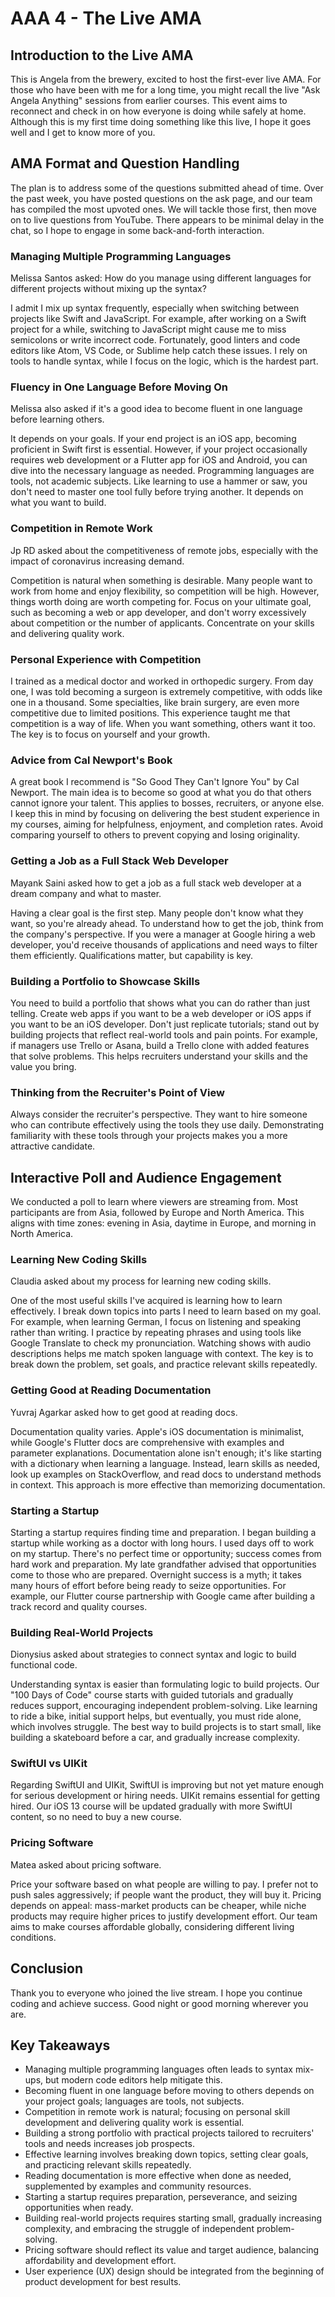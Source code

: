 # AAA 4 - The Live AMA

## Introduction to the Live AMA

This is Angela from the brewery, excited to host the first-ever live AMA. For those who have been with me for a long time, you might recall the live "Ask Angela Anything" sessions from earlier courses. This event aims to reconnect and check in on how everyone is doing while safely at home. Although this is my first time doing something like this live, I hope it goes well and I get to know more of you.

## AMA Format and Question Handling

The plan is to address some of the questions submitted ahead of time. Over the past week, you have posted questions on the ask page, and our team has compiled the most upvoted ones. We will tackle those first, then move on to live questions from YouTube. There appears to be minimal delay in the chat, so I hope to engage in some back-and-forth interaction.

### Managing Multiple Programming Languages

Melissa Santos asked: How do you manage using different languages for different projects without mixing up the syntax?

I admit I mix up syntax frequently, especially when switching between projects like Swift and JavaScript. For example, after working on a Swift project for a while, switching to JavaScript might cause me to miss semicolons or write incorrect code. Fortunately, good linters and code editors like Atom, VS Code, or Sublime help catch these issues. I rely on tools to handle syntax, while I focus on the logic, which is the hardest part.

### Fluency in One Language Before Moving On

Melissa also asked if it's a good idea to become fluent in one language before learning others.

It depends on your goals. If your end project is an iOS app, becoming proficient in Swift first is essential. However, if your project occasionally requires web development or a Flutter app for iOS and Android, you can dive into the necessary language as needed. Programming languages are tools, not academic subjects. Like learning to use a hammer or saw, you don't need to master one tool fully before trying another. It depends on what you want to build.

### Competition in Remote Work

Jp RD asked about the competitiveness of remote jobs, especially with the impact of coronavirus increasing demand.

Competition is natural when something is desirable. Many people want to work from home and enjoy flexibility, so competition will be high. However, things worth doing are worth competing for. Focus on your ultimate goal, such as becoming a web or app developer, and don't worry excessively about competition or the number of applicants. Concentrate on your skills and delivering quality work.

### Personal Experience with Competition

I trained as a medical doctor and worked in orthopedic surgery. From day one, I was told becoming a surgeon is extremely competitive, with odds like one in a thousand. Some specialties, like brain surgery, are even more competitive due to limited positions. This experience taught me that competition is a way of life. When you want something, others want it too. The key is to focus on yourself and your growth.

### Advice from Cal Newport's Book

A great book I recommend is "So Good They Can't Ignore You" by Cal Newport. The main idea is to become so good at what you do that others cannot ignore your talent. This applies to bosses, recruiters, or anyone else. I keep this in mind by focusing on delivering the best student experience in my courses, aiming for helpfulness, enjoyment, and completion rates. Avoid comparing yourself to others to prevent copying and losing originality.

### Getting a Job as a Full Stack Web Developer

Mayank Saini asked how to get a job as a full stack web developer at a dream company and what to master.

Having a clear goal is the first step. Many people don't know what they want, so you're already ahead. To understand how to get the job, think from the company's perspective. If you were a manager at Google hiring a web developer, you'd receive thousands of applications and need ways to filter them efficiently. Qualifications matter, but capability is key.

### Building a Portfolio to Showcase Skills

You need to build a portfolio that shows what you can do rather than just telling. Create web apps if you want to be a web developer or iOS apps if you want to be an iOS developer. Don't just replicate tutorials; stand out by building projects that reflect real-world tools and pain points. For example, if managers use Trello or Asana, build a Trello clone with added features that solve problems. This helps recruiters understand your skills and the value you bring.

### Thinking from the Recruiter's Point of View

Always consider the recruiter's perspective. They want to hire someone who can contribute effectively using the tools they use daily. Demonstrating familiarity with these tools through your projects makes you a more attractive candidate.

## Interactive Poll and Audience Engagement

We conducted a poll to learn where viewers are streaming from. Most participants are from Asia, followed by Europe and North America. This aligns with time zones: evening in Asia, daytime in Europe, and morning in North America.

### Learning New Coding Skills

Claudia asked about my process for learning new coding skills.

One of the most useful skills I've acquired is learning how to learn effectively. I break down topics into parts I need to learn based on my goal. For example, when learning German, I focus on listening and speaking rather than writing. I practice by repeating phrases and using tools like Google Translate to check my pronunciation. Watching shows with audio descriptions helps me match spoken language with context. The key is to break down the problem, set goals, and practice relevant skills repeatedly.

### Getting Good at Reading Documentation

Yuvraj Agarkar asked how to get good at reading docs.

Documentation quality varies. Apple's iOS documentation is minimalist, while Google's Flutter docs are comprehensive with examples and parameter explanations. Documentation alone isn't enough; it's like starting with a dictionary when learning a language. Instead, learn skills as needed, look up examples on StackOverflow, and read docs to understand methods in context. This approach is more effective than memorizing documentation.

### Starting a Startup

Starting a startup requires finding time and preparation. I began building a startup while working as a doctor with long hours. I used days off to work on my startup. There's no perfect time or opportunity; success comes from hard work and preparation. My late grandfather advised that opportunities come to those who are prepared. Overnight success is a myth; it takes many hours of effort before being ready to seize opportunities. For example, our Flutter course partnership with Google came after building a track record and quality courses.

### Building Real-World Projects

Dionysius asked about strategies to connect syntax and logic to build functional code.

Understanding syntax is easier than formulating logic to build projects. Our "100 Days of Code" course starts with guided tutorials and gradually reduces support, encouraging independent problem-solving. Like learning to ride a bike, initial support helps, but eventually, you must ride alone, which involves struggle. The best way to build projects is to start small, like building a skateboard before a car, and gradually increase complexity.

### SwiftUI vs UIKit

Regarding SwiftUI and UIKit, SwiftUI is improving but not yet mature enough for serious development or hiring needs. UIKit remains essential for getting hired. Our iOS 13 course will be updated gradually with more SwiftUI content, so no need to buy a new course.

### Pricing Software

Matea asked about pricing software.

Price your software based on what people are willing to pay. I prefer not to push sales aggressively; if people want the product, they will buy it. Pricing depends on appeal: mass-market products can be cheaper, while niche products may require higher prices to justify development effort. Our team aims to make courses affordable globally, considering different living conditions.

## Conclusion

Thank you to everyone who joined the live stream. I hope you continue coding and achieve success. Good night or good morning wherever you are.

## Key Takeaways

- Managing multiple programming languages often leads to syntax mix-ups, but modern code editors help mitigate this.
- Becoming fluent in one language before moving to others depends on your project goals; languages are tools, not subjects.
- Competition in remote work is natural; focusing on personal skill development and delivering quality work is essential.
- Building a strong portfolio with practical projects tailored to recruiters' tools and needs increases job prospects.
- Effective learning involves breaking down topics, setting clear goals, and practicing relevant skills repeatedly.
- Reading documentation is more effective when done as needed, supplemented by examples and community resources.
- Starting a startup requires preparation, perseverance, and seizing opportunities when ready.
- Building real-world projects requires starting small, gradually increasing complexity, and embracing the struggle of independent problem-solving.
- Pricing software should reflect its value and target audience, balancing affordability and development effort.
- User experience (UX) design should be integrated from the beginning of product development for best results.
